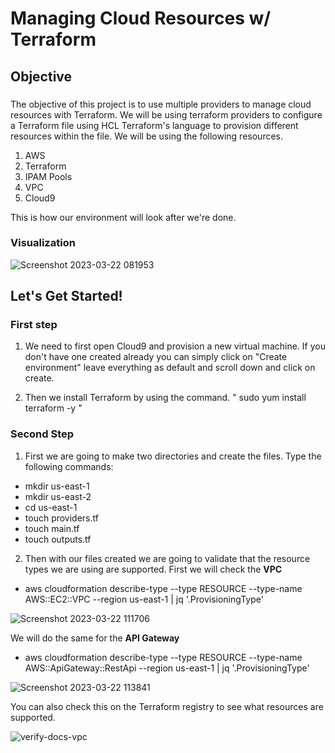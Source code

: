 # Managing Cloud Resources w/ Terraform

## Objective

### 

<p> The objective of this project is to use multiple providers to manage cloud resources with Terraform. We will be using terraform providers to configure a Terraform file using HCL Terraform's language to provision different resources within the file. We will be using the following resources.</p>

1. AWS
2. Terraform
3. IPAM Pools
4. VPC
5. Cloud9

This is how our environment will look after we're done.

### Visualization

![Screenshot 2023-03-22 081953](https://user-images.githubusercontent.com/108555140/226919840-99549603-778f-4faf-a477-63fcf43e6821.png)


## Let's Get Started!

###

### First step

1. We need to first open Cloud9 and provision a new virtual machine. If you don't have one created already you can simply click on "Create environment" leave everything as default and scroll down and click on create.

2. Then we install Terraform by using the command. " sudo yum install terraform -y "


### Second Step

1. First we are going to make two directories and create the files. Type the following commands:
 * mkdir us-east-1
 * mkdir us-east-2   
 * cd us-east-1 
 * touch providers.tf
 * touch main.tf  
 * touch outputs.tf

2. Then with our files created we are going to validate that the resource types we are using are supported. First we will check the **VPC**

* aws cloudformation describe-type --type RESOURCE --type-name AWS::EC2::VPC --region us-east-1 | jq '.ProvisioningType'

![Screenshot 2023-03-22 111706](https://user-images.githubusercontent.com/108555140/226975160-02351cc9-f6dc-4f38-97b0-5627497abc39.png)

We will do the same for the **API Gateway**

* aws cloudformation describe-type --type RESOURCE --type-name AWS::ApiGateway::RestApi --region us-east-1 | jq '.ProvisioningType'

![Screenshot 2023-03-22 113841](https://user-images.githubusercontent.com/108555140/226975474-16ca7a0c-2e3f-49d9-a2e7-c32fd7409892.png)

You can also check this on the Terraform registry to see what resources are supported.

![verify-docs-vpc](https://user-images.githubusercontent.com/108555140/226975673-3025db90-7ec2-4587-a606-36212845c5b0.png)

